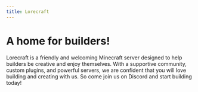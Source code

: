 ```yaml
---
title: Lorecraft
---
```


<CustomCta 
    title=""
    desc=""
    btnUrl=""
    allowCopy=True
    btnText=""
    marginLeft="0px"
    marginRight="0px"
    marginTop="0px"
    marginBottom="30px"
    bgColor="none"
    bgImg="../images/wonder.png"
/>

# A home for builders!

<!-- <CustomImage
    src="../images/steve.png"
    alt="logo"
    width="auto"
    height="160px"
    opacity="100"
    alignFrom="Right"
    isBg="false"
    marginTop="20px"
    marginBottom="0px"
    marginLeft="10px"
    marginRight="0px"
/> -->

<!-- <CustomModal
    buttonText="Tour"
    videoUrl="https://www.youtube.com/embed/pTn6Ewhb27k"
    videTitle="Tour"
    theme="brand"
/> -->

Lorecraft is a friendly and welcoming Minecraft server designed to help builders be creative and enjoy themselves. With a supportive community, custom plugins, and powerful servers, we are confident that you will love building and creating with us. So come join us on Discord and start building today!

<!-- - icon: 🏕️
  title: Friendly Community
  details: Welcome to the Lorecraft community! We support each other to be the best builders and level designers we can be. Join us on discord!
- icon: 🧰
  title: Custom Plugins
  details: Lorecraft empowers our community with custom plugins enhancing productivity and creativity, making building and creating more enjoyable.
- icon: 👩‍💻
  title: Active Dev Team
  details: Our Dev Team is open to suggestions to improve your experience and actively works to keep the network running as smoothly as possible!
- icon: 🌍
  title: Powerful Servers
  details: We use powerful servers from OVH located in Canada, giving us the best US/EU pings for a worldwide community experience! -->

<CustomCta 
    title="Build on Lorecraft now!"
    desc=""
    btnUrl="play.lorecraft.online"
    allowCopy=True
    btnText="play.lorecraft.online"
    marginLeft="0px"
    marginRight="0px"
    marginTop="0px"
    marginBottom="0px"
    bgColor=""
    bgImg="../images/wonder.png"
    btnBgColor="magenta"
    btnBorderColor="magenta"
    btnTextColor="white"
/>
<CustomFeature>
<CustomFeatureBox 
      iconImg="./../images/community.png"
      title="Friendly Community"
      text="Our community supports each other to be the best builders, level designers, and content creators we can be. Join us on our friendly discord server!"
    />
<CustomFeatureBox 
      iconImg="./../images/plugins.png"
      title="Custom Plugins"
      text="Lorecraft empowers our community with custom plugins enhancing productivity and creativity, making building and creating more enjoyable."
    />
<CustomFeatureBox 
      iconImg="./../images/devs.png"
      title="Active Dev Team"
      text="Our Dev Team is open to suggestions to improve your experience and actively works to keep the network running as smoothly as possible!"
    />
<CustomFeatureBox 
      iconImg="./../images/server.png"
      title="Powerful Servers"
      text="We use powerful servers from OVH located in Canada, giving us the best US/EU pings for a worldwide community experience!"
    />

</CustomFeature>

<!-- ## Custom Plugins

One of the key features of our server is the use of custom plugins that empower our community to be more productive and creative. These tools allow builders to easily create and build in ways that would not be possible on a traditional Minecraft server. Additionally, our Dev Team is always open to suggestions to improve the experience for our members, and actively works to keep the network running smoothly. -->

<!-- <CustomCta
    title="This is cta 3 in doc page"
    desc="Ea aute laborum est commodo deserunt sint duis est. Veniam culpa laboris cupidatat pariatur irure proident ut enim ea reprehenderit duis elit. Proident cillum id ad occaecat. Cupidatat Lorem enim ea reprehenderit commodo commodo. Mollit laboris duis enim irure ex tempor esse qui sunt ipsum labore sint mollit aute."
    btnUrl="https://google.com/"
    btnText="CTA THREE"
    bgColor="indigo"
    bgImg="../images/lightcleaner.png"
    overlayOpacity="75"
    marginLeft="0"
    marginRight="0"
    marginTop="50px"
    marginBottom="20px"
/> -->

<!-- ## Dedicated Servers -->

<!-- <CustomImage
    src="../images/logo.png"
    alt="logo"
    width="10%"
    height="auto"
    opacity="100"
    alignFrom="left"
    isBg="true"
    marginTop="5px"
    marginBottom="10px"
    marginLeft="0px"
    marginRight="20px"
/> -->

<!-- We also have powerful servers from OVH located in Canada, providing the best US/EU pings for a worldwide community experience. This ensures that everyone can enjoy building and creating on our server, no matter where they are located.

## Discord Community -->

<!-- <CustomImage
    src="../images/arceon.png"
    alt="logo"
    width="25%"
    height="auto"
    opacity="100"
    alignFrom="left"
    isBg="false"
    marginTop="0px"
    marginBottom="10px"
    marginLeft="0px"
    marginRight="20px"
/> -->

<!-- Another important aspect of our server is our community. We have a discord server that is always active and buzzing with activity. Here, members can share their builds, give and receive feedback, and just hang out and have fun. The community is incredibly supportive and always willing to lend a helping hand to new members. -->

